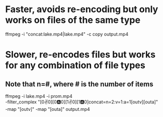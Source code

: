 
# Faster, avoids re-encoding but only works on files of the same type
ffmpeg -i "concat:lake.mp4|lake.mp4" -c copy output.mp4


# Slower, re-encodes files but works for any combination of file types
## Note that n=#, where # is the number of items
ffmpeg -i lake.mp4 -i prom.mp4 \
-filter_complex "[0:v:0][0:a:0][1:v:0][1:a:0]concat=n=2:v=1:a=1[outv][outa]" \
-map "[outv]" -map "[outa]" output.mp4
